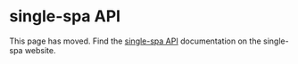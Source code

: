 # single-spa API
This page has moved. Find the [single-spa API](https://single-spa.js.org/docs/api.html) documentation on the single-spa website.